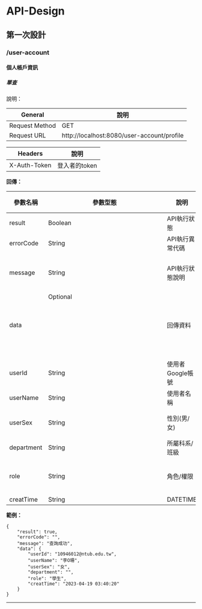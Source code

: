 # API-Design
## 第一次設計
### /user-account
#### 個人帳戶資訊 
##### 單查
說明：

| General | 說明 | 
| --------------- | --- |
| Request Method  | GET |
| Request URL     | http://localhost:8080/user-account/profile |

| Headers | 說明 | 
| ------------- | ------------ |
| X-Auth-Token  | 登入者的token |

**回傳：**

| 參數名稱 | 參數型態 | 說明 | 範例 | 備註 | 
| ------ | ------- | --------- | ---- | --- |
| result | Boolean | API執行狀態 | true |    |
| errorCode | String | API執行異常代碼 | "" |    |
| message | String | API執行狀態說明 | "查詢成功" |    |
| data | Optional<Object> | 回傳資料 |   |    |
| userId | String | 使用者Google帳號 |   |    |
| userName | String | 使用者名稱 |   |    |
| userSex | String | 性別(男/女) |   | 後端需判斷 0:男/1:女 |
| department | String | 所屬科系/班級 |   |    |
| role | String | 角色/權限 |   | 對應codelist表role的desc |
| creatTime | String | DATETIME |    |     |

**範例：**
```json=
{
    "result": true,
    "errorCode": "",
    "message": "查詢成功",
    "data": {
        "userId": "10946012@ntub.edu.tw",
        "userName": "李O珊",
        "userSex": "女",
        "department": "",
        "role": "學生",
        "creatTime": "2023-04-19 03:40:20"
    }
}
```

---
